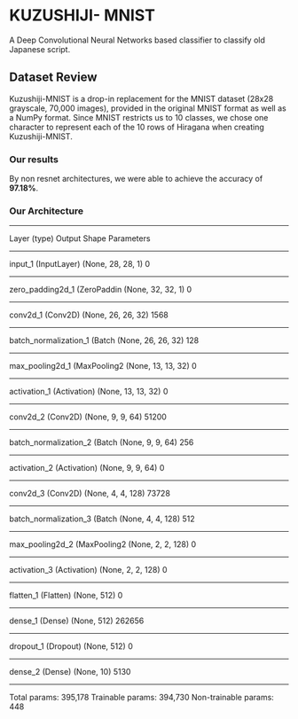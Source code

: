 # KUZUSHIJI- MNIST
A Deep Convolutional Neural Networks based classifier to classify old Japanese script.
## Dataset Review
Kuzushiji-MNIST is a drop-in replacement for the MNIST dataset (28x28 grayscale, 70,000 images), provided in the original MNIST format as well as a NumPy format. Since MNIST restricts us to 10 classes, we chose one character to represent each of the 10 rows of Hiragana when creating Kuzushiji-MNIST.
### Our results
By non resnet architectures, we were able to achieve the accuracy of **97.18%**.

### Our Architecture

_________________________________________________________________
Layer (type)                 Output Shape              Parameters
_________________________________________________________________
input_1 (InputLayer)         (None, 28, 28, 1)         0         
_________________________________________________________________
zero_padding2d_1 (ZeroPaddin (None, 32, 32, 1)         0         
_________________________________________________________________
conv2d_1 (Conv2D)            (None, 26, 26, 32)        1568      
_________________________________________________________________
batch_normalization_1 (Batch (None, 26, 26, 32)        128       
_________________________________________________________________
max_pooling2d_1 (MaxPooling2 (None, 13, 13, 32)        0         
_________________________________________________________________
activation_1 (Activation)    (None, 13, 13, 32)        0         
_________________________________________________________________
conv2d_2 (Conv2D)            (None, 9, 9, 64)          51200     
_________________________________________________________________
batch_normalization_2 (Batch (None, 9, 9, 64)          256       
_________________________________________________________________
activation_2 (Activation)    (None, 9, 9, 64)          0         
_________________________________________________________________
conv2d_3 (Conv2D)            (None, 4, 4, 128)         73728     
_________________________________________________________________
batch_normalization_3 (Batch (None, 4, 4, 128)         512       
_________________________________________________________________
max_pooling2d_2 (MaxPooling2 (None, 2, 2, 128)         0         
_________________________________________________________________
activation_3 (Activation)    (None, 2, 2, 128)         0         
_________________________________________________________________
flatten_1 (Flatten)          (None, 512)               0         
_________________________________________________________________
dense_1 (Dense)              (None, 512)               262656    
_________________________________________________________________
dropout_1 (Dropout)          (None, 512)               0         
_________________________________________________________________
dense_2 (Dense)              (None, 10)                5130      
_________________________________________________________________
Total params: 395,178
Trainable params: 394,730
Non-trainable params: 448

